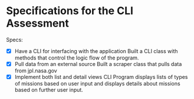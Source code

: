 # Specifications for the CLI Assessment

Specs:
- [x] Have a CLI for interfacing with the application
  Built a CLI class with methods that control the logic flow of the program.
- [x] Pull data from an external source
  Built a scraper class that pulls data from jpl.nasa.gov
- [x] Implement both list and detail views
  CLI Program displays lists of types of missions based on user input and
  displays details about missions based on further user input.

